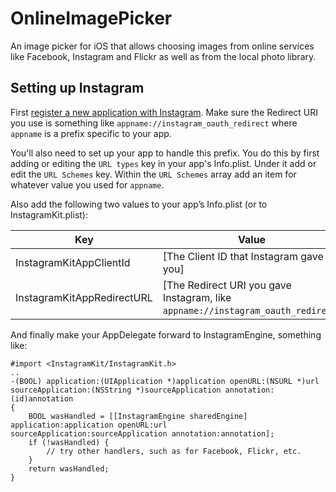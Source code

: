 OnlineImagePicker
=================

An image picker for iOS that allows choosing images from online services like Facebook, Instagram and Flickr as well as from the local photo library.


Setting up Instagram
--------------------

First [register a new application with Instagram](http://instagram.com/developer/clients/manage/). Make sure the Redirect URI you use is something like `appname://instagram_oauth_redirect` where `appname` is a prefix specific to your app.

You'll also need to set up your app to handle this prefix. You do this by first adding or editing the `URL types` key in your app's Info.plist. Under it add or edit the `URL Schemes` key. Within the `URL Schemes` array add an item for whatever value you used for `appname`.

Also add the following two values to your app’s Info.plist (or to InstagramKit.plist):

Key							| Value
--------------------------- | ------
InstagramKitAppClientId		| [The Client ID that Instagram gave you]
InstagramKitAppRedirectURL	| [The Redirect URI you gave Instagram, like `appname://instagram_oauth_redirect`]

And finally make your AppDelegate forward to InstagramEngine, something like:

	#import <InstagramKit/InstagramKit.h>
	..
	-(BOOL) application:(UIApplication *)application openURL:(NSURL *)url sourceApplication:(NSString *)sourceApplication annotation:(id)annotation
	{
		BOOL wasHandled = [[InstagramEngine sharedEngine] application:application openURL:url sourceApplication:sourceApplication annotation:annotation];
		if (!wasHandled) {
			// try other handlers, such as for Facebook, Flickr, etc.
		}
		return wasHandled;
	}


